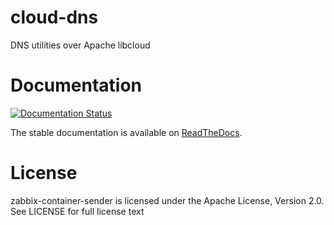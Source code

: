 # cloud-dns

DNS utilities over Apache libcloud

# Documentation

[![Documentation Status](https://readthedocs.org/projects/cloud-dns/badge/?version=latest)](https://readthedocs.org/projects/cloud-dns/?badge=latest)

The stable documentation is available on [ReadTheDocs](http://docker-zabbix-sender.readthedocs.org/en/stable/). 

# License

zabbix-container-sender is licensed under the Apache License, Version 2.0. See LICENSE for full license text
